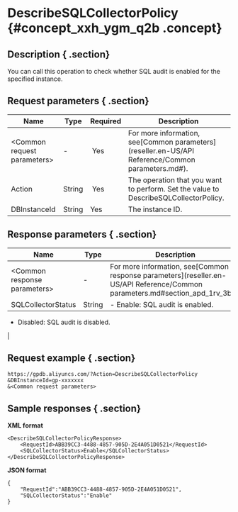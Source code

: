 # DescribeSQLCollectorPolicy {#concept_xxh_ygm_q2b .concept}

## Description { .section}

You can call this operation to check whether SQL audit is enabled for the specified instance.

## Request parameters { .section}

|Name|Type|Required| Description|
|----|----|--------|------------|
|<Common request parameters\>|-| Yes|For more information, see[Common parameters](reseller.en-US/API Reference/Common parameters.md#).|
|Action|String| Yes|The operation that you want to perform. Set the value to DescribeSQLCollectorPolicy.|
|DBInstanceId|String|Yes|The instance ID.|

## Response parameters { .section}

|Name|Type|Description|
|----|----|-----------|
|<Common response parameters\>|-|For more information, see[Common response parameters](reseller.en-US/API Reference/Common parameters.md#section_apd_1rv_3bb).|
|SQLCollectorStatus|String| -   Enable: SQL audit is enabled.
-   Disabled: SQL audit is disabled.

 |

## Request example { .section}

```
https://gpdb.aliyuncs.com/?Action=DescribeSQLCollectorPolicy
&DBInstanceId=gp-xxxxxxx
&<Common request parameters>
```

## Sample responses { .section}

**XML format**

```
<DescribeSQLCollectorPolicyResponse>
	<RequestId>ABB39CC3-4488-4857-905D-2E4A051D0521</RequestId>
	<SQLCollectorStatus>Enable</SQLCollectorStatus>
</DescribeSQLCollectorPolicyResponse>
```

**JSON format**

```
{
    "RequestId":"ABB39CC3-4488-4857-905D-2E4A051D0521",
    "SQLCollectorStatus":"Enable"
}
```

